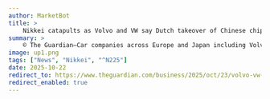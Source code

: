 ```yaml
---
author: MarketBot
title: >
    Nikkei catapults as Volvo and VW say Dutch takeover of Chinese chipmaker could halt car factories
summary: >
    © The Guardian—Car companies across Europe and Japan including Volvo, Honda and Nissan, have warned that the Dutch takeover of a Chinese-owned chip manufacturer could hit production at factories.
image: up1.png
tags: ["News", "Nikkei", "^N225"]
date: 2025-10-22
redirect_to: https://www.theguardian.com/business/2025/oct/23/volvo-vw-carmakers-dutch-takeover-chinese-chipmaker-nexperia-japanese
redirect_enabled: true
---
```

